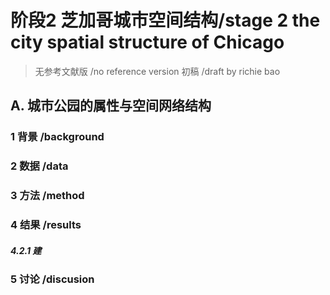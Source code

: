 


# 阶段2 芝加哥城市空间结构/stage 2 the city spatial structure of Chicago
> 无参考文献版 /no reference version  初稿 /draft  by richie bao
## A. 城市公园的属性与空间网络结构
### 1 背景 /background


### 2 数据 /data

### 3 方法 /method


### 4 结果 /results
##### 4.2.1 建





### 5 讨论 /discusion
<!--stackedit_data:
eyJoaXN0b3J5IjpbMTQ4NDI4NDY1NCwxOTY5OTA4Nzc3XX0=
-->